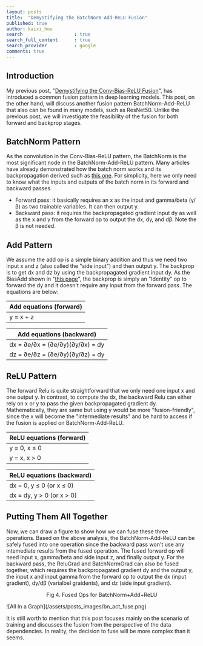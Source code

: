 ```yaml
---
layout: posts
title:  "Demystifying the BatchNorm-Add-ReLU Fusion"
published: true
author: kaixi_hou
search                   : true
search_full_content      : true
search_provider          : google
comments: true
---
```

## Introduction
My previous post, "[Demystifying the Conv-Bias-ReLU
Fusion](https://kaixih.github.io/cbr-fusion/)", has introduced a common fusion
pattern in deep learning models. This post, on the other hand, will discuss
another fusion pattern BatchNorm-Add-ReLU that also can be found in many
models, such as ResNet50. Unlike the previous post, we will investigate the
feasibility of the fusion for both forward and backprop stages.

## BatchNorm Pattern
As the convolution in the Conv-Bias-ReLU pattern, the BatchNorm is the most
significant node in the BatchNorm-Add-ReLU pattern. Many articles have already
demonstrated how the batch norm works and its backpropagation derived such as [this
one](https://kevinzakka.github.io/2016/09/14/batch_normalization/). For
simplicity, here we only need to know what the inputs and outputs of the batch
norm in its forward and backward passes.
* Forward pass: it basically requires an x as the input and gamma/beta (γ/β) as
  two trainable variables. It can then output y.
* Backward pass: it requires the backpropagated gradient input dy as well as the
  x and γ from the forward op to output the dx, dγ, and dβ. Note the β is
  not needed.

## Add Pattern
We assume the add op is a simple binary addition and thus we need two input x
and z (also called the "side input") and then output y. The backprop is to get dx
and dz by using the backpropagated gradient input dy. As the BiasAdd shown in
"[this page](https://kaixih.github.io/cbr-fusion/)", the backprop is simply an
"Identity" op to forward the dy and it doesn't require any input from the
forward pass. The equations are below:

Add equations (forward) |
--- |
y = x + z |

Add equations (backward) |
--- |
dx = ∂e/∂x = (∂e/∂y)(∂y/∂x) = dy |
dz = ∂e/∂z = (∂e/∂y)(∂y/∂z) = dy |


## ReLU Pattern
The forward Relu is quite straightforward that we only need one input x and one
output y.  In contrast, to compute the dx, the backward Relu can either rely on
x or y to pass the given backpropagated gradient dy. Mathematically, they are
same but using y would be more "fusion-friendly", since the x will become the
"intermediate results" and be hard to access if the fusion is applied on
BatchNorm-Add-ReLU.

ReLU equations (forward) |
--- |
y = 0, x ≤ 0 |
y = x, x > 0 |

ReLU equations (backward) |
--- |
dx = 0, y ≤ 0 (or x ≤ 0) |
dx = dy, y > 0 (or x > 0) |

## Putting Them All Together
Now, we can draw a figure to show how we can fuse these three operations. Based
on the above analysis, the BatchNorm-Add-ReLU can be safely fused into one
operation since the backward pass won't use any intemediate results from the
fused operation.  The fused forward op will need input x, gamma/beta and side
input z, and finally output y. For the backward pass, the ReluGrad and
BatchNormGrad can also be fused together, which requires the backpropagated
gradient dy and the output y, the input x and input gamma from the forward op to output
the dx (input gradient), dγ/dβ (varialbel graidents), and dz (side input
gradient).

<p align=center> Fig 4. Fused Ops for BatchNorm+Add+ReLU </p> ![All
In a Graph](/assets/posts_images/bn_act_fuse.png)

It is still worth to mention that this post focuses mainly on the scenario of training
and discusses the fusion from the perspective of the data dependencies. In
reality, the decision to fuse will be more complex than it
seems.


